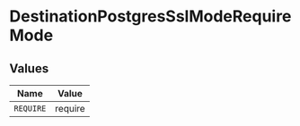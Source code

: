# DestinationPostgresSslModeRequireMode


## Values

| Name      | Value     |
| --------- | --------- |
| `REQUIRE` | require   |